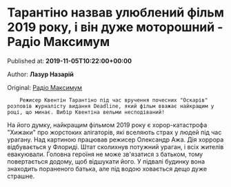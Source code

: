 
# Тарантіно назвав улюблений фільм 2019 року, і він дуже моторошний - Радіо Максимум

Published at: **2019-11-05T10:22:00+00:00**

Author: **Лазур Назарій**

Original: [Радіо Максимум](https://maximum.fm/tarantino-nazvav-ulyublenij-film-2019-roku-i-vin-duzhe-motoroshnij_n169084)


        Режисер Квентін Тарантіно під час вручення почесних "Оскарів" розповів журналісту видання Deadline, який фільм вважає найкращим у році, що минає. Вибір Квентіна вельми несподіваний!
      
На його думку, найкращим фільмом 2019 року є хорор-катастрофа "Хижаки" про жорстоких алігаторів, які вселяють страх у людей під час урагану. Над картиною працював режисер Олександр Ажа.
Дія хоррора відбувається у Флориді. Штат сколихнув потужний ураган, і всіх жителів евакуювали. Головна героїня не може зв'язатися з батьком, тому повертається додому, щоб відшукати його. У підвалі будинку вона знаходить пораненого батька, але під водою ховається дещо дуже страшне.
